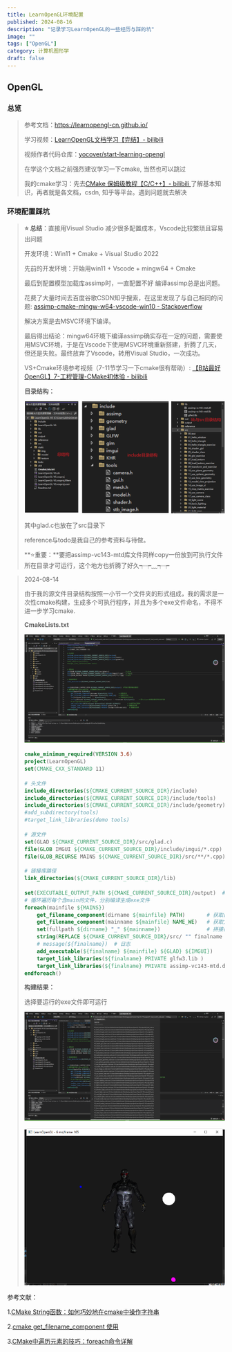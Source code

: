 ```yaml
---
title: LearnOpenGL环境配置
published: 2024-08-16
description: "记录学习LearnOpenGL的一些经历与踩的坑"
image: ""
tags: ["OpenGL"]
category: 计算机图形学
draft: false
---
```


## OpenGL

### 总览

> 参考文档：https://learnopengl-cn.github.io/
>
> 学习视频：[LearnOpenGL文档学习【完结】- bilibili](https://www.bilibili.com/video/BV11Z4y1c7so/?spm_id_from=333.337.search-card.all.click&vd_source=b64addc069fb830079345fe5d6f118f9)
>
> 视频作者代码仓库：[yocover/start-learning-opengl](https://github.com/yocover/start-learning-opengl)
>
> 在学这个文档之前强烈建议学习一下cmake, 当然也可以跳过
>
> 我的cmake学习：先去[CMake 保姆级教程【C/C++】- bilibili ](https://www.bilibili.com/video/BV14s4y1g7Zj/?spm_id_from=333.337.search-card.all.click&vd_source=b64addc069fb830079345fe5d6f118f9)了解基本知识，再者就是各文档，csdn, 知乎等平台。遇到问题就去解决

### 环境配置踩坑

> **⭐ 总结**：直接用Visual Studio 减少很多配置成本，Vscode比较繁琐且容易出问题
>
> 开发环境：Win11 + Cmake + Visual Studio 2022
>
> 先前的开发环境：开始用win11 + Vscode + mingw64 + Cmake
>
> 最后到配置模型加载库assimp时，一直配置不好 编译assimp总是出问题。
>
> 花费了大量时间去百度谷歌CSDN知乎搜索，在这里发现了与自己相同的问题: [assimp-cmake-mingw-w64-vscode-win10 - Stackoverflow](https://stackoverflow.com/questions/61692793/assimp-cmake-mingw-w64-vscode-win10)
>
> 解决方案是去MSVC环境下编译。
>
> 最后得出结论：mingw64环境下编译assimp确实存在一定的问题，需要使用MSVC环境，于是在Vscode下使用MSVC环境重新搭建，折腾了几天，但还是失败。最终放弃了Vscode，转用Visual Studio，一次成功。
>
> VS+Cmake环境参考视频（7-11节学习一下cmake很有帮助）: [【B站最好OpenGL】7-工程管理-CMake初体验 - bilibili](https://www.bilibili.com/video/BV1we411n7Lh/?spm_id_from=333.788&vd_source=b64addc069fb830079345fe5d6f118f9)
>
> **目录结构：**
>
> ![image-20240816211538290](assets/image-20240816211538290.png) 
>
> 其中glad.c也放在了src目录下
>
> reference与todo是我自己的参考资料与待做。
>
> **⭐重要：**要把assimp-vc143-mtd库文件同样copy一份放到可执行文件所在目录才可运行，这个地方也折腾了好久┭┮﹏┭┮



> 2024-08-14
>
> 由于我的源文件目录结构按照一小节一个文件夹的形式组成，我的需求是一次性cmake构建，生成多个可执行程序，并且为多个exe文件命名，不得不进一步学习cmake. 
>
> **CmakeLists.txt**
>
> ![image-20240816210650963](assets/image-20240816210650963.png) 
>
> ```cmake
> cmake_minimum_required(VERSION 3.6)
> project(LearnOpenGL)
> set(CMAKE_CXX_STANDARD 11)
> 
> # 头文件
> include_directories(${CMAKE_CURRENT_SOURCE_DIR}/include)
> include_directories(${CMAKE_CURRENT_SOURCE_DIR}/include/tools)
> include_directories(${CMAKE_CURRENT_SOURCE_DIR}/include/geometry)
> #add_subdirectory(tools)
> #target_link_libraries(demo tools)
> 
> # 源文件
> set(GLAD ${CMAKE_CURRENT_SOURCE_DIR}/src/glad.c)                   # glad
> file(GLOB IMGUI ${CMAKE_CURRENT_SOURCE_DIR}/include/imgui/*.cpp)   # imgui
> file(GLOB_RECURSE MAINS ${CMAKE_CURRENT_SOURCE_DIR}/src/**/*.cpp)  # main
> 
> # 链接库路径
> link_directories(${CMAKE_CURRENT_SOURCE_DIR}/lib)
> 
> set(EXECUTABLE_OUTPUT_PATH ${CMAKE_CURRENT_SOURCE_DIR}/output)  #可执行程序输出路径
> # 循环遍历每个含main的文件，分别编译生成exe文件
> foreach(mainfile ${MAINS})
>     get_filename_component(dirname ${mainfile} PATH)       # 获取目录
>     get_filename_component(mainname ${mainfile} NAME_WE)   # 获取文件名
>     set(fullpath ${dirname} "_" ${mainname})               # 拼接目录与文件名
>     string(REPLACE ${CMAKE_CURRENT_SOURCE_DIR}/src/ "" finalname ${fullpath})     # 把fullpath前面的路径用空串代替
>     # message(${finalname})  # 日志
>     add_executable(${finalname} ${mainfile} ${GLAD} ${IMGUI})        # 生成可执行程序
>     target_link_libraries(${finalname} PRIVATE glfw3.lib )           # 链接动态库
>     target_link_libraries(${finalname} PRIVATE assimp-vc143-mtd.dll)   # 链接动态库
> endforeach()
> ```
>
> **构建结果：**
>
> 选择要运行的exe文件即可运行
>
> ![image-20240816211817701](assets/image-20240816211817701.png) 
>
> ![image-20240816212017803](assets/image-20240816212017803.png) 



参考文献：

1.[CMake String函数：如何巧妙地在cmake中操作字符串](https://blog.csdn.net/qq_21438461/article/details/131007260)

2.[cmake get_filename_component 使用](https://blog.csdn.net/qq_41221841/article/details/118027178)

3.[CMake中遍历元素的技巧：foreach命令详解](https://blog.csdn.net/qq_21438461/article/details/129734933)

